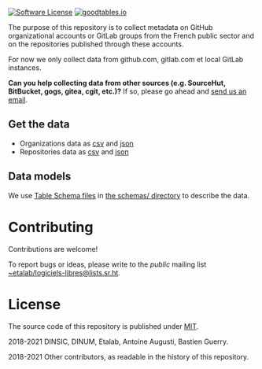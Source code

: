 [![Software License](https://img.shields.io/badge/Licence-MIT-orange.svg?style=flat-square)](https://git.sr.ht/~etalab/codegouvfr-fetch-data/tree/master/item/LICENSE.md) [![goodtables.io](https://goodtables.io/badge/github/etalab/data-codes-sources-fr.svg)](https://goodtables.io/github/etalab/data-codes-sources-fr)

The purpose of this repository is to collect metadata on GitHub
organizational accounts or GitLab groups from the French public sector
and on the repositories published through these accounts.

For now we only collect data from github.com, gitlab.com et local
GitLab instances.

**Can you help collecting data from other sources (e.g. SourceHut,
BitBucket, gogs, gitea, cgit, etc.)?**  If so, please go ahead and
[send us an email](mailto:logiciels-libres@data.gouv.fr).

## Get the data

- Organizations data as [csv](https://code.gouv.fr/data/organizations/csv/all.csv) and [json](https://code.gouv.fr/data/organizations/json/all.json)
- Repositories data as [csv](https://code.gouv.fr//data/repositories/csv/all.csv) and [json](https://code.gouv.fr/data/repositories/json/all.json)

## Data models

We use [Table Schema
files](https://frictionlessdata.io/specs/table-schema/) in [the
schemas/ directory](./schemas/) to describe the data.

# Contributing

Contributions are welcome!

To report bugs or ideas, please write to the *public* mailing list
[~etalab/logiciels-libres@lists.sr.ht](mailto:~etalab/logiciels-libres@lists.sr.ht).

# License

The source code of this repository is published under [MIT](LICENSE.md).

2018-2021 DINSIC, DINUM, Etalab, Antoine Augusti, Bastien Guerry.

2018-2021 Other contributors, as readable in the history of this repository.
